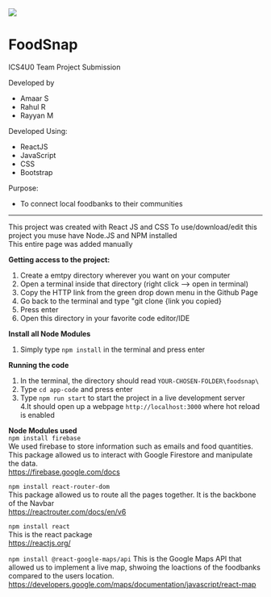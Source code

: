 <img src="https://user-images.githubusercontent.com/87737710/165318321-7a850aca-0147-4ab1-aa2e-2ff87b0f10c2.png">

# FoodSnap
 ICS4U0 Team Project Submission
 
 Developed by
 - Amaar S
 - Rahul R
 - Rayyan M

Developed Using:
- ReactJS
- JavaScript
- CSS
- Bootstrap

Purpose:
- To connect local foodbanks to their communities

____________________________________________________________________

This project was created with React JS and CSS
To use/download/edit this project you muse have Node.JS and NPM installed    
This entire page was added manually    

**Getting access to the project:**

1. Create a emtpy directory wherever you want on your computer    
2. Open a terminal inside that directory (right click --> open in terminal)   
3. Copy the HTTP link from the green drop down menu in the Github Page    
4. Go back to the terminal and type "git clone {link you copied}    
5. Press enter    
6. Open this directory in your favorite code editor/IDE   

**Install all Node Modules**    
1. Simply type ``npm install`` in the terminal and press enter    

**Running the code**
1. In the terminal, the directory should read ``YOUR-CHOSEN-FOLDER\foodsnap\``    
2. Type ``cd app-code`` and press enter    
3. Type ``npm run start`` to start the project in a live development server    
4.It should open up a webpage ```http://localhost:3000``` where hot reload is enabled    


**Node Modules used**    
``npm install firebase``    
We used firebase to store information such as emails and food quantities. This package allowed us to interact with Google Firestore and manipulate the data.    
https://firebase.google.com/docs    

``npm install react-router-dom``  
This package allowed us to route all the pages together. It is the backbone of the Navbar    
https://reactrouter.com/docs/en/v6    

``npm install react``    
This is the react package    
https://reactjs.org/    

``npm install @react-google-maps/api``
This is the Google Maps API that allowed us to implement a live map, shwoing the loactions of the foodbanks compared to the users location.    
https://developers.google.com/maps/documentation/javascript/react-map    





